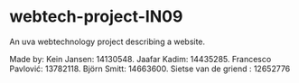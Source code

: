 # webtech-project-IN09
An uva webtechnology project describing a website.

Made by:
Kein Jansen: 14130548.
Jaafar Kadim: 14435285.
Francesco Pavlović: 13782118.
Björn Smitt: 14663600.
Sietse van de griend : 12652776